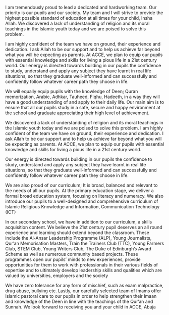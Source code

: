 I am tremendously proud to lead a dedicated and hardworking team. Our
priority is our pupils and our society. My team and I will strive to
provide the highest possible standard of education at all times for
your child, Insha Allah. We discovered a lack of understanding of
religion and its moral teachings in the Islamic youth today and we are
poised to solve this problem.

I am highly confident of the team we have on ground, their experience and dedication.
I ask Allah to be our support and to help us achieve far beyond what you will be expecting
as parents. At ACCE, we plan to equip our pupils with essential
knowledge and skills for living a pious life in a 21st century world.
Our energy is directed towards building in our pupils the confidence
to study, understand and apply any subject they have learnt in real
life situations, so that they graduate well-informed and can
successfully and confidently follow whatever career path they choose
in life.

We will equally equip pupils with the knowledge of Deen;
Quran memorization, Arabic, Adhkar, Tauheed, Fiqhu, Hadeeth, in a way
they will have a good understanding of and apply to their daily life.
Our main aim is to ensure that all our pupils study in a safe, secure
and happy environment at the school and graduate appreciating their
high level of achievement.

We discovered a lack of understanding of religion and its moral
teachings in the Islamic youth today and we are poised to solve this
problem. I am highly confident of the team we have on ground, their
experience and dedication. I ask Allah to be our support and to help
us achieve far beyond what you will be expecting as parents. At ACCE,
we plan to equip our pupils with essential knowledge and skills for
living a pious life in a 21st century world.

Our energy is directed towards building in our pupils the confidence to study, understand and
apply any subject they have learnt in real life situations, so that
they graduate well-informed and can successfully and confidently
follow whatever career path they choose in life.

We are also proud of our curriculum; It is broad, balanced and
relevant to the needs of all our pupils. At the primary education
stage, we deliver a formal broad education system, focusing on
literacy and numeracy. We also introduce our pupils to a well-designed
and comprehensive curriculum of Islamic Religious Knowledge and
Information, Communication Technology (ICT)

In our secondary school, we have in addition to our curriculum, a
skills acquisition content. We believe the 21st century pupil deserves
an all round experience and learning should extend beyond the
classroom. These include the Al-Ansar Leadership Programme (ALP),
Young Journalists, Qur’an Memorisation Masters, Train the Trainers
Club (TTC), Young Farmers Club, STEM Club, Young Writers Club, The
Duke of Edinburgh’s Award Scheme as well as numerous community based
projects. These programmes open our pupils’ minds to new experiences,
provide opportunities for them to work with professionals in their
various fields of expertise and to ultimately develop leadership
skills and qualities which are valued by universities, employers and
the society

We have zero tolerance for any form of mischief, such as exam
malpractice, drug abuse, bullying etc. Lastly, our carefully selected
team of Imams offer Islamic pastoral care to our pupils in order to
help strengthen their Imaan and knowledge of the Deen in line with the
teachings of the Qur’an and Sunnah. We look forward to receiving you
and your child in ACCE, Abuja
